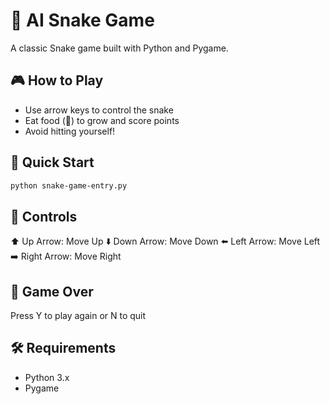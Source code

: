 # 🐍 AI Snake Game

A classic Snake game built with Python and Pygame.

## 🎮 How to Play
- Use arrow keys to control the snake
- Eat food (🔴) to grow and score points
- Avoid hitting yourself!

## 🚀 Quick Start
```bash
python snake-game-entry.py
```

## 🎯 Controls
⬆️ Up Arrow: Move Up
⬇️ Down Arrow: Move Down
⬅️ Left Arrow: Move Left
➡️ Right Arrow: Move Right

## 🔄 Game Over
Press Y to play again or N to quit

## 🛠️ Requirements
- Python 3.x
- Pygame
